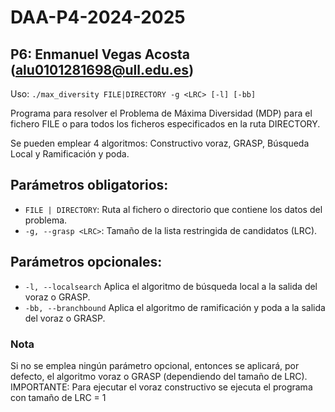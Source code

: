 # DAA-P4-2024-2025

## P6: Enmanuel Vegas Acosta (alu0101281698@ull.edu.es)

Uso: `./max_diversity FILE|DIRECTORY -g <LRC> [-l] [-bb]`

Programa para resolver el Problema de Máxima Diversidad (MDP) para el fichero 
FILE o para todos los ficheros especificados en la ruta DIRECTORY.

Se pueden emplear 4 algoritmos: Constructivo voraz, GRASP, Búsqueda Local y Ramificación
y poda.

## Parámetros obligatorios:
- `FILE | DIRECTORY`:       Ruta al fichero o directorio que contiene los datos 
                            del problema.
- `-g, --grasp <LRC>`:      Tamaño de la lista restringida de candidatos (LRC).

## Parámetros opcionales:
-  `-l, --localsearch`      Aplica el algoritmo de búsqueda local a la salida del
                            voraz o GRASP.
-  `-bb, --branchbound`     Aplica el algoritmo de ramificación y poda a la salida
                            del voraz o GRASP.


### Nota
Si no se emplea ningún parámetro opcional, entonces se aplicará, por defecto,
el algoritmo voraz o GRASP (dependiendo del tamaño de LRC).
IMPORTANTE: Para ejecutar el voraz constructivo se ejecuta el programa con tamaño
de LRC = 1

